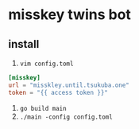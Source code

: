 # misskey twins bot

## install

1. `vim config.toml`

``` toml
[misskey]
url = "misskley.until.tsukuba.one"
token = "{{ access token }}"
```

1. `go build main`
1. `./main -config config.toml`

